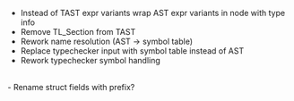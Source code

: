 - Instead of TAST expr variants wrap AST expr variants in node with type info
- Remove TL_Section from TAST
- Rework name resolution (AST -> symbol table)
- Replace typechecker input with symbol table instead of AST
- Rework typechecker symbol handling
<br>
- Rename struct fields with prefix?
  